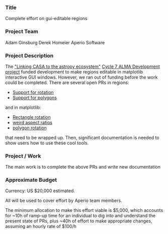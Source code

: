 ### Title
Complete effort on gui-editable regions

### Project Team
Adam Ginsburg
Derek Homeier
Aperio Software

### Project Description
The ["Linking CASA to the astropy ecosystem"](https://science.nrao.edu/facilities/alma/science_sustainability/Spectral_Cube_and_Radio_Beam_Ginsburg.pdf)
[Cycle 7 ALMA Development project](https://science.nrao.edu/facilities/alma/science_sustainability/alma-develop-history) funded development to make regions editable in 
matplotlib interactive GUI windows.  However, we ran out of funding before the work could be completed.  There are several open PRs in regions:

 * [Support for rotation](https://github.com/astropy/regions/pull/390)
 * [Support for polygons](https://github.com/astropy/regions/pull/406)

and in matplotlib:

 * [Rectangle rotation](https://github.com/matplotlib/matplotlib/pull/21945)
 * [weird aspect ratios](https://github.com/matplotlib/matplotlib/pull/21886)
 * [polygon rotation](https://github.com/matplotlib/matplotlib/pull/22159)

that need to be wrapped up.  Then, significant documentation is needed to show users how to use these cool tools.

### Project / Work
The main work is to complete the above PRs and write new documentation

### Approximate Budget
Currency: US $20,000 estimated.

All will be used to cover effort by Aperio team members.

The minimum allocation to make this effort viable is $5,000, which accounts for ~10h of ramp-up time for an individual to dig into and understand the present state of PRs, plus ~40h of effort to make appropriate changes, assuming an hourly rate of $100/h
